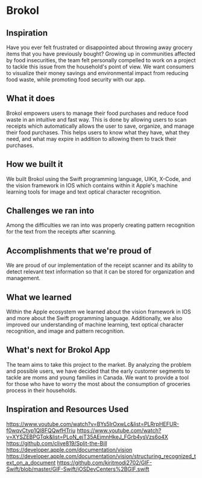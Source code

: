 # Brokol

## Inspiration
Have you ever felt frustrated or disappointed about throwing away grocery items that you have previously bought? Growing up in communities affected by food insecurities, the team felt personally compelled to work on a project to tackle this issue from the household's point of view. We want consumers to visualize their money savings and environmental impact from reducing food waste, while promoting food security with our app. 

## What it does
Brokol empowers users to manage their food purchases and reduce food waste in an intuitive and fast way. This is done by allowing users to scan receipts which automatically allows the user to save, organize, and manage their food purchases. This helps users to know what they have, what they need, and what may expire in addition to allowing them to track their purchases.

## How we built it
We built Brokol using the Swift programming language, UIKit, X-Code, and the vision framework in IOS which contains within it Apple's machine learning tools for image and text optical character recognition.

## Challenges we ran into
Among the difficulties we ran into was properly creating pattern recognition for the text from the receipts after scanning.

## Accomplishments that we're proud of
We are proud of our implementation of the receipt scanner and its ability to detect relevant text information so that it can be stored for organization and management.

## What we learned
Within the Apple ecosystem we learned about the vision framework in IOS and more about the Swift programming language. Additionally, we also improved our understanding of machine learning, text optical character recognition, and image and pattern recognition.

## What's next for Brokol App
The team aims to take this project to the market. By analyzing the problem and possible users, we have decided that the early customer segments to tackle are moms and young families in Canada. We want to provide a tool for those who have to worry the most about the consumption of groceries process in their households. 

## Inspiration and Resources Used
https://www.youtube.com/watch?v=BYs5IrOxwLc&list=PLRrpHEFUR-f0wqvCtyp1Ql8FQQwfHTriu
https://www.youtube.com/watch?v=XYSZEBPGTqk&list=PLoN_ejT35AEjmnHkeJ_FGrb4ysVzs6o4X
https://github.com/clive819/Split-the-Bill  
https://developer.apple.com/documentation/vision
https://developer.apple.com/documentation/vision/structuring_recognized_text_on_a_document
https://github.com/kiritmodi2702/GIF-Swift/blob/master/GIF-Swift/iOSDevCenters%2BGIF.swift

